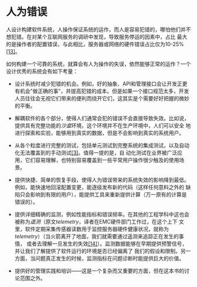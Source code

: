 # 人为错误

人设计构建软件系统，人操作保证系统的运作，而人是容易犯错的，哪怕他们并不想犯错。在对某个互联网服务的调研中发现，导致服务停运的因素中，占比
最大的是操作者的配置错误，与此相比，服务器或网络的硬件错误占比仅为10-25%[[13]](README.md#b1_c1_13)。

如何构建一个可靠的系统，就算会有人为操作的失误，依然能够正常的运作？一个设计优秀的系统会有如下考量：

- 设计系统时减少犯错的机会。例如，好的抽象、API和管理接口会让开发正更有机会"做正确的事"，并提高犯错的成本。但是如果一个接口规范太多，开发
人员往往会无视它们带来的便利而绕开它们，这其实是个需要好好把握的微妙的平衡。

- 解耦软件的各个部分，使得人们通常会犯的错误不会直接导致失效。比如说，提供具有完整功能的*沙盒*环境，这个环境并不在生产环境中，人们可以安全
地进行探索和实验，能够用到真实的数据，但是不会影响到真实的系统用户。

- 从各个粒度进行完整的测试，包括单元测试到完整系统的集成测试，以及自动化无法覆盖到的手动测试[[3]](README.md#b1_c1_3)。值得一提的是，自
动化测试在业界被广泛应用，它们容易理解，也特别容易覆盖到一些平常用户操作很少触及的使用场景。

- 提供快捷、简单的恢复手段，使得人为错误带来的系统失效的影响降到最低。例如，能快速地回滚配置变更，能逐级发布新的代码（这样任何意料之外的
缺陷只会影响到有限的用户），能提供工具来重新提供计算（万一原有的计算是错误的）。

- 提供详细精确的监测，例如性能指标和错误频率。在其他的工程学科中这也会被称为*遥测*（原文*telemetry*，译者在EMC硬件部门工作过，在这个上下
文里，软件定期采集传感器读数用于监控服务器硬件健康状况，就称为*telemetry*）（当火箭离开了地面，我们就需要通过遥测来追踪正在发生的事情，
或者去理解一旦发生的失效[[14]](README.md#b1_c1_14)）。监测数据能够在早期提供预警信号，并让我们了解提供了软件运行的环境是否已经偏离了
我们的假设和限制。另一方面，当问题真正发生的时候，监测指标在问题诊断时能提供巨大的价值。

- 提供好的管理实践和培训——这是一个复杂而又重要的方面，但在这本书的讨论范围之外。
